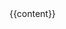 <!DOCTYPE html>
<html lang="en">
  <meta charset="utf-8">
  <title>{{ page.title }}</title>
  <meta name="viewport" content="width=device-width, initial-scale=1">
  <link rel="stylesheet" href="https://heiskr.com/drab.css/css/drabutil.min.css">
  <body>
    {{content}}
  </body>
</html>
